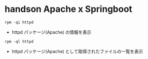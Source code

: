 # handson Apache x Springboot



`rpm -qi httpd`
- httpd パッケージ(Apache) の情報を表示

`rpm -ql httpd`
- httpd パッケージ(Apache) として取得されたファイルの一覧を表示